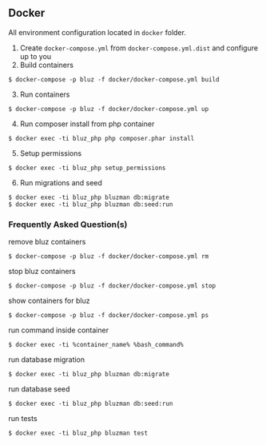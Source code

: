 ## Docker

All environment configuration located in `docker` folder.
1. Create `docker-compose.yml` from `docker-compose.yml.dist` and configure up to you
2. Build containers
```
$ docker-compose -p bluz -f docker/docker-compose.yml build
```

3. Run containers
```
$ docker-compose -p bluz -f docker/docker-compose.yml up
```

4. Run composer install from php container
```
$ docker exec -ti bluz_php php composer.phar install
```

5. Setup permissions
```
$ docker exec -ti bluz_php setup_permissions
```

6. Run migrations and seed
```
$ docker exec -ti bluz_php bluzman db:migrate
$ docker exec -ti bluz_php bluzman db:seed:run
```

### Frequently Asked Question(s)
 
remove bluz containers
```
$ docker-compose -p bluz -f docker/docker-compose.yml rm
```

stop bluz containers 
```
$ docker-compose -p bluz -f docker/docker-compose.yml stop
```

show containers for bluz
```
$ docker-compose -p bluz -f docker/docker-compose.yml ps
```

run command inside container
```
$ docker exec -ti %container_name% %bash_command%
```

run database migration
```
$ docker exec -ti bluz_php bluzman db:migrate
```

run database seed
```
$ docker exec -ti bluz_php bluzman db:seed:run
```

run tests
```
$ docker exec -ti bluz_php bluzman test
```
